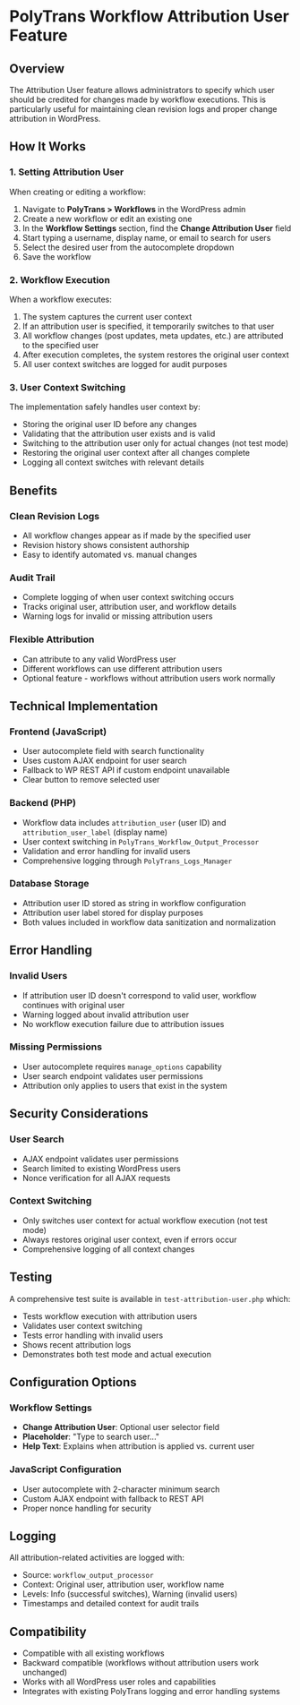 # PolyTrans Workflow Attribution User Feature

## Overview

The Attribution User feature allows administrators to specify which user should be credited for changes made by workflow executions. This is particularly useful for maintaining clean revision logs and proper change attribution in WordPress.

## How It Works

### 1. Setting Attribution User

When creating or editing a workflow:

1. Navigate to **PolyTrans > Workflows** in the WordPress admin
2. Create a new workflow or edit an existing one
3. In the **Workflow Settings** section, find the **Change Attribution User** field
4. Start typing a username, display name, or email to search for users
5. Select the desired user from the autocomplete dropdown
6. Save the workflow

### 2. Workflow Execution

When a workflow executes:

1. The system captures the current user context
2. If an attribution user is specified, it temporarily switches to that user
3. All workflow changes (post updates, meta updates, etc.) are attributed to the specified user
4. After execution completes, the system restores the original user context
5. All user context switches are logged for audit purposes

### 3. User Context Switching

The implementation safely handles user context by:

- Storing the original user ID before any changes
- Validating that the attribution user exists and is valid
- Switching to the attribution user only for actual changes (not test mode)
- Restoring the original user context after all changes complete
- Logging all context switches with relevant details

## Benefits

### Clean Revision Logs
- All workflow changes appear as if made by the specified user
- Revision history shows consistent authorship
- Easy to identify automated vs. manual changes

### Audit Trail
- Complete logging of when user context switching occurs
- Tracks original user, attribution user, and workflow details
- Warning logs for invalid or missing attribution users

### Flexible Attribution
- Can attribute to any valid WordPress user
- Different workflows can use different attribution users
- Optional feature - workflows without attribution users work normally

## Technical Implementation

### Frontend (JavaScript)
- User autocomplete field with search functionality
- Uses custom AJAX endpoint for user search
- Fallback to WP REST API if custom endpoint unavailable
- Clear button to remove selected user

### Backend (PHP)
- Workflow data includes `attribution_user` (user ID) and `attribution_user_label` (display name)
- User context switching in `PolyTrans_Workflow_Output_Processor`
- Validation and error handling for invalid users
- Comprehensive logging through `PolyTrans_Logs_Manager`

### Database Storage
- Attribution user ID stored as string in workflow configuration
- Attribution user label stored for display purposes
- Both values included in workflow data sanitization and normalization

## Error Handling

### Invalid Users
- If attribution user ID doesn't correspond to valid user, workflow continues with original user
- Warning logged about invalid attribution user
- No workflow execution failure due to attribution issues

### Missing Permissions
- User autocomplete requires `manage_options` capability
- User search endpoint validates user permissions
- Attribution only applies to users that exist in the system

## Security Considerations

### User Search
- AJAX endpoint validates user permissions
- Search limited to existing WordPress users
- Nonce verification for all AJAX requests

### Context Switching
- Only switches user context for actual workflow execution (not test mode)
- Always restores original user context, even if errors occur
- Comprehensive logging of all context changes

## Testing

A comprehensive test suite is available in `test-attribution-user.php` which:

- Tests workflow execution with attribution users
- Validates user context switching
- Tests error handling with invalid users
- Shows recent attribution logs
- Demonstrates both test mode and actual execution

## Configuration Options

### Workflow Settings
- **Change Attribution User**: Optional user selector field
- **Placeholder**: "Type to search user..."
- **Help Text**: Explains when attribution is applied vs. current user

### JavaScript Configuration
- User autocomplete with 2-character minimum search
- Custom AJAX endpoint with fallback to REST API
- Proper nonce handling for security

## Logging

All attribution-related activities are logged with:

- Source: `workflow_output_processor`
- Context: Original user, attribution user, workflow name
- Levels: Info (successful switches), Warning (invalid users)
- Timestamps and detailed context for audit trails

## Compatibility

- Compatible with all existing workflows
- Backward compatible (workflows without attribution users work unchanged)
- Works with all WordPress user roles and capabilities
- Integrates with existing PolyTrans logging and error handling systems
